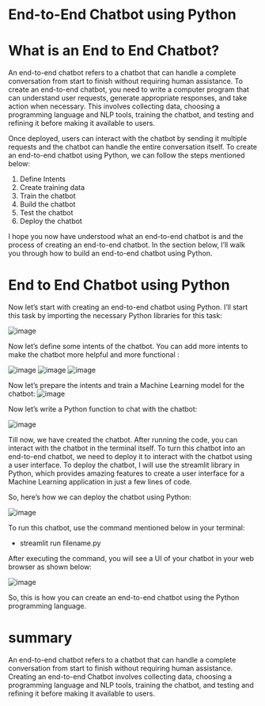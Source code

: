 # End-to-End Chatbot using Python


# What is an End to End Chatbot?
An end-to-end chatbot refers to a chatbot that can handle a complete conversation from start to finish without requiring human assistance. To create an end-to-end chatbot, you need to write a computer program that can understand user requests, generate appropriate responses, and take action when necessary. This involves collecting data, choosing a programming language and NLP tools, training the chatbot, and testing and refining it before making it available to users. 


Once deployed, users can interact with the chatbot by sending it multiple requests and the chatbot can handle the entire conversation itself. To create an end-to-end chatbot using Python, we can follow the steps mentioned below:


1. Define Intents
2. Create training data
3. Train the chatbot
4. Build the chatbot
5. Test the chatbot
6. Deploy the chatbot
   

I hope you now have understood what an end-to-end chatbot is and the process of creating an end-to-end chatbot. In the section below, I’ll walk you through how to build an end-to-end chatbot using Python.

# End to End Chatbot using Python

Now let’s start with creating an end-to-end chatbot using Python. I’ll start this task by importing the necessary Python libraries for this task:

![image](https://github.com/santhoshkrishnan30/End-to-End-Chatbot/assets/145760700/56234e9f-cf8d-4fae-bd8b-e12d5e6ec20c)


Now let’s define some intents of the chatbot. You can add more intents to make the chatbot more helpful and more functional :

![image](https://github.com/santhoshkrishnan30/End-to-End-Chatbot/assets/145760700/4e1cad8f-7fe5-4731-88fe-bb11909b14fd)
![image](https://github.com/santhoshkrishnan30/End-to-End-Chatbot/assets/145760700/f2cd2ed4-f3b2-42f3-8bf7-9f2105e1885d)
![image](https://github.com/santhoshkrishnan30/End-to-End-Chatbot/assets/145760700/54ff7f51-a1c9-4f4b-a647-0f3c2745f66f)

Now let’s prepare the intents and train a Machine Learning model for the chatbot:
![image](https://github.com/santhoshkrishnan30/End-to-End-Chatbot/assets/145760700/60d5b00a-7c83-4e4a-82f0-9a1b44d564e5)

Now let’s write a Python function to chat with the chatbot:

![image](https://github.com/santhoshkrishnan30/End-to-End-Chatbot/assets/145760700/85059e37-b401-42af-ad81-6dbc1e64e74c)

Till now, we have created the chatbot. After running the code, you can interact with the chatbot in the terminal itself. To turn this chatbot into an end-to-end chatbot, we need to deploy it to interact with the chatbot using a user interface. To deploy the chatbot, I will use the streamlit library in Python, which provides amazing features to create a user interface for a Machine Learning application in just a few lines of code.


So, here’s how we can deploy the chatbot using Python:

![image](https://github.com/santhoshkrishnan30/End-to-End-Chatbot/assets/145760700/c279128a-8999-4051-b045-db2b7aaaf83f)


To run this chatbot, use the command mentioned below in your terminal:

* streamlit run filename.py


After executing the command, you will see a UI of your chatbot in your web browser as shown below:


![image](https://github.com/santhoshkrishnan30/End-to-End-Chatbot/assets/145760700/345ef6d0-e8a6-4967-8708-e987e20a3ce4)



So, this is how you can create an end-to-end chatbot using the Python programming language.


# summary

An end-to-end chatbot refers to a chatbot that can handle a complete conversation from start to finish without requiring human assistance. Creating an end-to-end Chatbot involves collecting data, choosing a programming language and NLP tools, training the chatbot, and testing and refining it before making it available to users.






